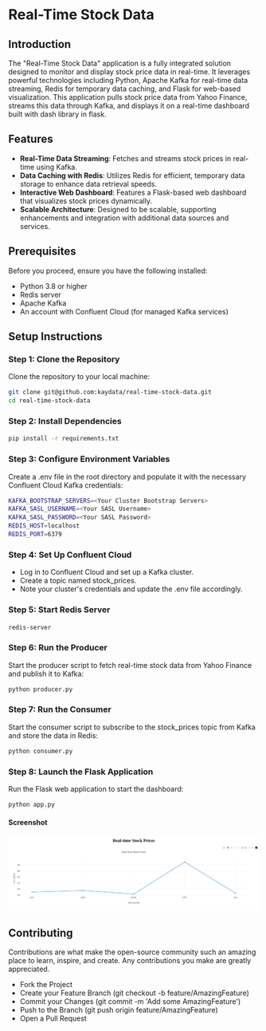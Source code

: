 # Real-Time Stock Data

## Introduction

The "Real-Time Stock Data" application is a fully integrated solution designed to monitor and display stock price data in real-time. It leverages powerful technologies including Python, Apache Kafka for real-time data streaming, Redis for temporary data caching, and Flask for web-based visualization. This application pulls stock price data from Yahoo Finance, streams this data through Kafka, and displays it on a real-time dashboard built with dash library in flask. 

## Features

- **Real-Time Data Streaming**: Fetches and streams stock prices in real-time using Kafka.
- **Data Caching with Redis**: Utilizes Redis for efficient, temporary data storage to enhance data retrieval speeds.
- **Interactive Web Dashboard**: Features a Flask-based web dashboard that visualizes stock prices dynamically.
- **Scalable Architecture**: Designed to be scalable, supporting enhancements and integration with additional data sources and services.

## Prerequisites

Before you proceed, ensure you have the following installed:
- Python 3.8 or higher
- Redis server
- Apache Kafka
- An account with Confluent Cloud (for managed Kafka services)

## Setup Instructions

### Step 1: Clone the Repository

Clone the repository to your local machine:

```bash
git clone git@github.com:kaydata/real-time-stock-data.git
cd real-time-stock-data

```
### Step 2: Install Dependencies

```bash
pip install -r requirements.txt

```
### Step 3: Configure Environment Variables

Create a .env file in the root directory and populate it with the necessary Confluent Cloud Kafka credentials:

```bash
KAFKA_BOOTSTRAP_SERVERS=<Your Cluster Bootstrap Servers>
KAFKA_SASL_USERNAME=<Your SASL Username>
KAFKA_SASL_PASSWORD=<Your SASL Password>
REDIS_HOST=localhost
REDIS_PORT=6379

```
### Step 4: Set Up Confluent Cloud
- Log in to Confluent Cloud and set up a Kafka cluster.
- Create a topic named stock_prices.
- Note your cluster's credentials and update the .env file accordingly.

### Step 5: Start Redis Server

```bash
redis-server
```
### Step 6: Run the Producer
Start the producer script to fetch real-time stock data from Yahoo Finance and publish it to Kafka:

```bash
python producer.py
```
### Step 7: Run the Consumer
Start the consumer script to subscribe to the stock_prices topic from Kafka and store the data in Redis:

```bash
python consumer.py
```
### Step 8: Launch the Flask Application
Run the Flask web application to start the dashboard:

```bash
python app.py
```


#### Screenshot
![Dashboard capture](./screenshots/capture.png)




## Contributing
Contributions are what make the open-source community such an amazing place to learn, inspire, and create. Any contributions you make are greatly appreciated.

- Fork the Project
- Create your Feature Branch (git checkout -b feature/AmazingFeature)
- Commit your Changes (git commit -m 'Add some AmazingFeature')
- Push to the Branch (git push origin feature/AmazingFeature)
- Open a Pull Request

